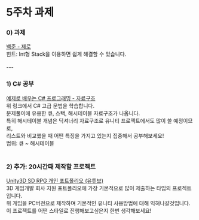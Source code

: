 # 5주차 과제

### 0) 과제
<a href="https://www.acmicpc.net/problem/10773">
백준 - 제로</a>
<br>
힌트: Int형 Stack을 이용하면 쉽게 해결할 수 있습니다.
<br><br>
---

### 1) C# 공부
<a href="http://www.csharpstudy.com/DS/array.aspx">
예제로 배우는 C# 프로그래밍 - 자료구조</a><br>
위 링크에서 C# 고급 문법을 학습합니다.<br>
문제풀이에 유용한 큐, 스택, 해시테이블 자료구조가 나옵니다.<br>
특히 해시테이블 개념은 딕셔너리 자료구조로 유니티 프로젝트에서도 많이 쓸 예정이므로,<br>
리스트와 비교했을 때 어떤 특징을 가지고 있는지 집중해서 공부해보세요!<br>
범위: 큐 ~ 해시테이블<br><br>


### 2) 추가: 20시간때 제작할 프로젝트
<a href="https://www.youtube.com/watch?v=WDlz4JK-u1I"> Unity3D SD RPG 개인 포트폴리오
(유튜브)</a><br>
3D 게임개발 회사 지원 포트폴리오에 가장 기본적으로 많이 제출하는 타입의 프로젝트입니다.<br>
위 게임을 PC버전으로 제작하며 기본적인 유니티 사용방법에 대해 익혀나갈것입니다.<br>
이 프로젝트를 어떤 스타일로 진행해보고싶은지 한번 생각해보세요!
